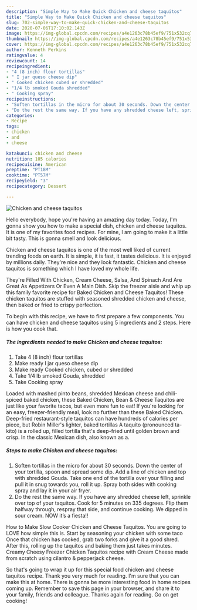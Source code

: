 ```yaml
---
description: "Simple Way to Make Quick Chicken and cheese taquitos"
title: "Simple Way to Make Quick Chicken and cheese taquitos"
slug: 702-simple-way-to-make-quick-chicken-and-cheese-taquitos
date: 2020-07-06T17:10:02.143Z
image: https://img-global.cpcdn.com/recipes/a4e1263c78b45ef9/751x532cq70/chicken-and-cheese-taquitos-recipe-main-photo.jpg
thumbnail: https://img-global.cpcdn.com/recipes/a4e1263c78b45ef9/751x532cq70/chicken-and-cheese-taquitos-recipe-main-photo.jpg
cover: https://img-global.cpcdn.com/recipes/a4e1263c78b45ef9/751x532cq70/chicken-and-cheese-taquitos-recipe-main-photo.jpg
author: Kenneth Perkins
ratingvalue: 4
reviewcount: 14
recipeingredient:
- "4 (8 inch) flour tortillas"
- " I jar queso cheese dip"
- " Cooked chicken cubed or shredded"
- "1/4 lb smoked Gouda shredded"
- " Cooking spray"
recipeinstructions:
- "Soften tortillas in the micro for about 30 seconds. Down the center of your tortilla, spoon and spread some dip. Add a line of chicken and top with shredded Gouda. Take one end of the tortilla over your filling and pull it in snug towards you, roll it up. Spray both sides with cooking spray and lay it in your air fryer."
- "Do the rest the same way. If you have any shredded cheese left, sprinkle over top of your taquitos. Cook for 5 minutes on 335 degrees. Flip them halfway through, respray that side, and continue cooking. We dipped in sour cream. NOW it’s a fiesta!!"
categories:
- Recipe
tags:
- chicken
- and
- cheese

katakunci: chicken and cheese 
nutrition: 105 calories
recipecuisine: American
preptime: "PT18M"
cooktime: "PT57M"
recipeyield: "3"
recipecategory: Dessert

---
```



![Chicken and cheese taquitos](https://img-global.cpcdn.com/recipes/a4e1263c78b45ef9/751x532cq70/chicken-and-cheese-taquitos-recipe-main-photo.jpg)

Hello everybody, hope you're having an amazing day today. Today, I'm gonna show you how to make a special dish, chicken and cheese taquitos. It is one of my favorites food recipes. For mine, I am going to make it a little bit tasty. This is gonna smell and look delicious.

Chicken and cheese taquitos is one of the most well liked of current trending foods on earth. It is simple, it is fast, it tastes delicious. It is enjoyed by millions daily. They're nice and they look fantastic. Chicken and cheese taquitos is something which I have loved my whole life.

They&#39;re Filled With Chicken, Cream Cheese, Salsa, And Spinach And Are Great As Appetizers Or Even A Main Dish. Skip the freezer aisle and whip up this family favorite recipe for Baked Chicken and Cheese Taquitos! These chicken taquitos are stuffed with seasoned shredded chicken and cheese, then baked or fried to crispy perfection.


To begin with this recipe, we have to first prepare a few components. You can have chicken and cheese taquitos using 5 ingredients and 2 steps. Here is how you cook that.

<!--inarticleads1-->

##### The ingredients needed to make Chicken and cheese taquitos:

1. Take 4 (8 inch) flour tortillas
1. Make ready  I jar queso cheese dip
1. Make ready  Cooked chicken, cubed or shredded
1. Take 1/4 lb smoked Gouda, shredded
1. Take  Cooking spray


Loaded with mashed pinto beans, shredded Mexican cheese and chili-spiced baked chicken, these Baked Chicken, Bean &amp; Cheese Taquitos are just like your favorite tacos, but even more fun to eat! If you&#39;re looking for an easy, freezer-friendly meal, look no further than these Baked Chicken. Deep-fried restaurant-style taquitos can have hundreds of calories per piece, but Robin Miller&#39;s lighter, baked tortillas A taquito (pronounced ta-kito) is a rolled up, filled tortilla that&#39;s deep-fried until golden brown and crisp. In the classic Mexican dish, also known as a. 

<!--inarticleads2-->

##### Steps to make Chicken and cheese taquitos:

1. Soften tortillas in the micro for about 30 seconds. Down the center of your tortilla, spoon and spread some dip. Add a line of chicken and top with shredded Gouda. Take one end of the tortilla over your filling and pull it in snug towards you, roll it up. Spray both sides with cooking spray and lay it in your air fryer.
1. Do the rest the same way. If you have any shredded cheese left, sprinkle over top of your taquitos. Cook for 5 minutes on 335 degrees. Flip them halfway through, respray that side, and continue cooking. We dipped in sour cream. NOW it’s a fiesta!!


How to Make Slow Cooker Chicken and Cheese Taquitos. You are going to LOVE how simple this is. Start by seasoning your chicken with some taco Once that chicken has cooked, grab two forks and give it a good shred. After this, rolling up the taquitos and baking them just takes minutes. Creamy Cheesy Freezer Chicken Taquitos recipe with Cream Cheese made from scratch using cilantro &amp; pepperjack cheese. 

So that's going to wrap it up for this special food chicken and cheese taquitos recipe. Thank you very much for reading. I'm sure that you can make this at home. There is gonna be more interesting food in home recipes coming up. Remember to save this page in your browser, and share it to your family, friends and colleague. Thanks again for reading. Go on get cooking!
